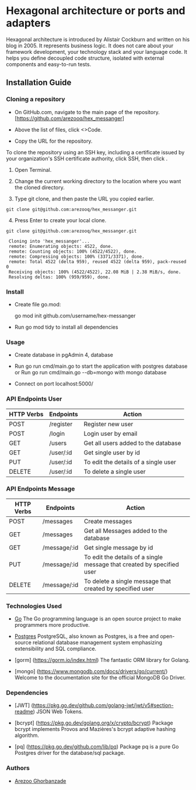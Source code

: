 # Hexagonal architecture or ports and adapters 

Hexagonal architecture is introduced by Alistair Cockburn and written on his blog in 2005.
It represents business logic. It does not care about your framework development, your technology stack and your language code. It helps you define decoupled code structure, isolated with external components and easy-to-run tests.


## Installation Guide

### Cloning a repository 

* On GitHub.com, navigate to the main page of the repository. [https://github.com/arezooq/hex_messanger]

* Above the list of files, click <>Code.

* Copy the URL for the repository.

To clone the repository using an SSH key, including a certificate issued by your organization's SSH certificate authority, click SSH, then click .

  1. Open Terminal.

  2. Change the current working directory to the location where you want the cloned directory.

  3. Type git clone, and then paste the URL you copied earlier.

    git clone git@github.com:arezooq/hex_messanger.git

  4. Press Enter to create your local clone.

    git clone git@github.com:arezooq/hex_messanger.git

     Cloning into 'hex_messanger'...
     remote: Enumerating objects: 4522, done.
     remote: Counting objects: 100% (4522/4522), done.
     remote: Compressing objects: 100% (3371/3371), done.
     remote: Total 4522 (delta 959), reused 4522 (delta 959), pack-reused 0
     Receiving objects: 100% (4522/4522), 22.08 MiB | 2.38 MiB/s, done.
     Resolving deltas: 100% (959/959), done.


### Install

* Create file go.mod:
 
   go mod init github.com/username/hex-messanger

*  Run go mod tidy to install all dependencies

### Usage

* Create database in pgAdmin 4, database

* Run go run cmd/main.go to start the application with postgres database or Run go run cmd/main.go --db=mongo with mongo database

* Connect on port localhost:5000/

### API Endpoints User

| HTTP Verbs | Endpoints | Action |
| --- | --- | --- |
| POST | /register | Register new user |
| POST | /login | Login user by email |
| GET | /users | Get all users added to the database |
| GET | /user/:id | Get single user by id|
| PUT | /user/:id | To edit the details of a single user |
| DELETE | /user/:id | To delete a single user |

### API Endpoints Message

| HTTP Verbs | Endpoints | Action |
| --- | --- | --- |
| POST | /messages | Create messages |
| GET | /messages | Get all Messages added to the database |
| GET | /message/:id | Get single message by id|
| PUT | /message/:id | To edit the details of a single message that created by specified user |
| DELETE | /message/:id | To delete a single message that created by specified user |

### Technologies Used

* [Go](https://go.dev/doc/) The Go programming language is an open source project to make programmers more productive.

* [Postgres](https://www.postgresql.org/) PostgreSQL, also known as Postgres, is a free and open-source relational database management system emphasizing extensibility and SQL compliance.

* [gorm] (https://gorm.io/index.html) The fantastic ORM library for Golang.

* [mongo] (https://www.mongodb.com/docs/drivers/go/current/) Welcome to the documentation site for the official MongoDB Go Driver. 

### Dependencies

* [JWT] (https://pkg.go.dev/github.com/golang-jwt/jwt/v5#section-readme) JSON Web Tokens.

* [bcrypt] (https://pkg.go.dev/golang.org/x/crypto/bcrypt) Package bcrypt implements Provos and Mazières's bcrypt adaptive hashing algorithm.

* [pq] (https://pkg.go.dev/github.com/lib/pq) Package pq is a pure Go Postgres driver for the database/sql package.

### Authors

* [Arezoo Ghorbanzade](https://github.com/arezooq)